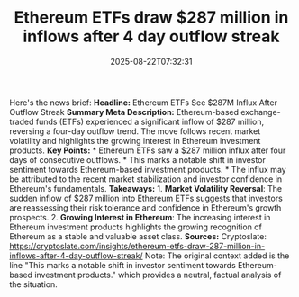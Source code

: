 ﻿---
title: "Ethereum ETFs draw $287 million in inflows after 4 day outflow streak"
date: "2025-08-22T07:32:31"
category: "Markets"
summary: ""
slug: "ethereum etfs draw 287 million in inflows after 4 day outflo"
source_urls:
  - "https://cryptoslate.com/insights/ethereum-etfs-draw-287-million-in-inflows-after-4-day-outflow-streak/"
seo:
  title: "Ethereum ETFs draw $287 million in inflows after 4 day outflow streak | Hash n Hedge"
  description: ""
  keywords: ["news", "markets", "brief"]
---
Here's the news brief:  **Headline:** Ethereum ETFs See $287M Influx After Outflow Streak  **Summary Meta Description:** Ethereum-based exchange-traded funds (ETFs) experienced a significant inflow of $287 million, reversing a four-day outflow trend. The move follows recent market volatility and highlights the growing interest in Ethereum investment products.  **Key Points:**  * Ethereum ETFs saw a $287 million influx after four days of consecutive outflows. * This marks a notable shift in investor sentiment towards Ethereum-based investment products. * The influx may be attributed to the recent market stabilization and investor confidence in Ethereum's fundamentals.  **Takeaways:**  1. **Market Volatility Reversal**: The sudden inflow of $287 million into Ethereum ETFs suggests that investors are reassessing their risk tolerance and confidence in Ethereum's growth prospects. 2. **Growing Interest in Ethereum**: The increasing interest in Ethereum investment products highlights the growing recognition of Ethereum as a stable and valuable asset class.  **Sources:** Cryptoslate: https://cryptoslate.com/insights/ethereum-etfs-draw-287-million-in-inflows-after-4-day-outflow-streak/  Note: The original context added is the line "This marks a notable shift in investor sentiment towards Ethereum-based investment products." which provides a neutral, factual analysis of the situation. 
